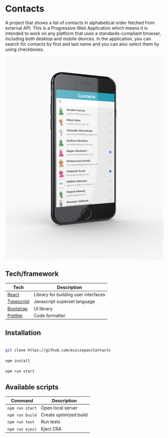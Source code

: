# Contacts

A project that shows a list of contacts in alphabetical order fetched from external API. This is a Progressive Web Application which means it is intended to work on any platform that uses a standards-compliant browser, including both desktop and mobile devices. In the application, you can search for contacts by first and last name and you can also select them by using checkboxes.

<p align="center">
  <img src="./src/assets/images/contacts.png" alt="Contacts-screenshot">
</p>

## Tech/framework

| Tech                                          | Description                          |
| --------------------------------------------- | ------------------------------------ |
| [React](https://reactjs.org/)                 | Library for building user interfaces |
| [Typescript](https://www.typescriptlang.org/) | Javascript superset language         |
| [Bootstrap](https://getbootstrap.com/)        | UI library                           |
| [Prettier](https://prettier.io/)              | Code formatter                       |

## Installation

```bash

git clone https://github.com/eszczepan/Contacts

npm install

npm run start

```

## Available scripts

| Command         | Description            |
| --------------- | ---------------------- |
| `npm run start` | Open local server      |
| `npm run build` | Create optimized build |
| `npm run test`  | Run tests              |
| `npm run eject` | Eject CRA              |
